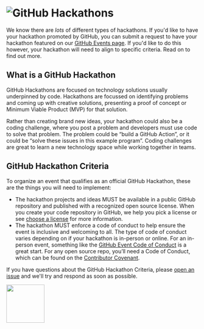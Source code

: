 # ![GitHub Hackathons](https://user-images.githubusercontent.com/36594527/118075399-4a4e4380-b3f3-11eb-8cd9-5196988ff25b.png)

We know there are _lots_ of different types of hackathons. If you'd like to have your hackathon promoted by GitHub, you can submit a request to have your hackathon featured on our [GitHub Events page](https://github.com/events). If you'd like to do this however, your hackathon will need to align to specific criteria. Read on to find out more.

## What is a GitHub Hackathon

GitHub Hackathons are focused on technology solutions usually underpinned by code. Hackathons are focussed on identifying problems and coming up with creative solutions, presenting a proof of concept or Minimum Viable Product (MVP) for that solution.

Rather than creating brand new ideas, your hackathon could also be a coding challenge, where you post a problem and developers must use code to solve that problem. The problem could be “build a GitHub Action”, or it could be “solve these issues in this example program”.  Coding challenges are great to learn a new technology space while working together in teams. 

## GitHub Hackathon Criteria

To organize an event that qualifies as an official GitHub Hackathon, these are the things you will need to implement:
- The hackathon projects and ideas MUST be available in a public GitHub repository and published with a recognized open source license. When you create your code repository in GitHub, we help you pick a license or see [choose a license](https://choosealicense.com/) for more information.
- The hackathon MUST enforce a code of conduct to help ensure the event is inclusive and welcoming to all. The type of code of conduct varies depending on if your hackathon is in-person or online. For an in-person event, something like the [GitHub Event Code of Conduct](https://help.github.com/en/github/site-policy/github-event-code-of-conduct) is a great start. For any open source repo, you’ll need a Code of Conduct, which can be found on the [Contributor Covenant](https://help.github.com/en/github/site-policy/github-event-code-of-conduct).

If you have questions about the GitHub Hackathon Criteria, please [open an issue](https://github.com/github/hackathons/issues/new?assignees=MishManners&labels=&template=HackathonCriteria.md&title=Question+%E2%9D%93+regarding+eligibity+criteria+) and we'll try and respond as soon as possible.

<img src=https://github.com/MishManners/GitHub-Hackathons/blob/main/.github/images/Hackathon%20Colours%20GitHub%20Logo%20-%20Pink.png width="100">
